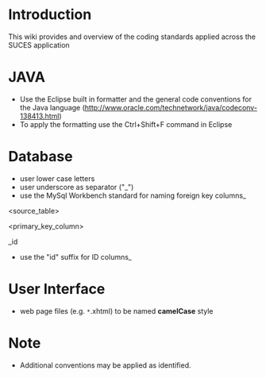 # Introduction #

This wiki provides and overview of the coding standards applied across the SUCES application


# JAVA #
  * Use the Eclipse built in formatter and the general code conventions for the Java language (http://www.oracle.com/technetwork/java/codeconv-138413.html)
  * To apply the formatting use the Ctrl+Shift+F command in Eclipse

# Database #
  * user lower case letters
  * user underscore as separator ("_")
  * use the MySql Workbench standard for naming foreign key columns_

<source\_table>



<primary\_key\_column>

_id
  * use the "id" suffix for ID columns_

# User Interface #
  * web page files (e.g. `*`.xhtml) to be named **camelCase** style

# Note #
  * Additional conventions may be applied as identified.